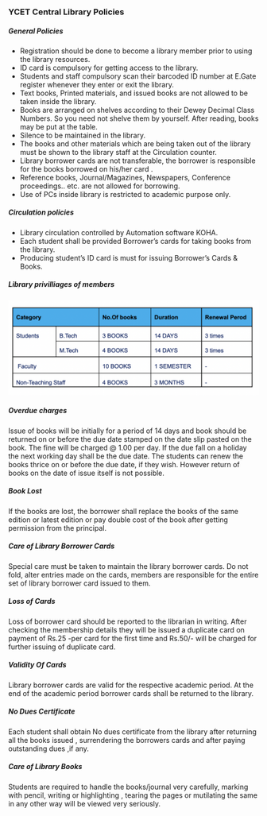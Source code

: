 ###       YCET Central Library Policies

##### General Policies

- Registration should be done to become a library member prior to using the library resources.
- ID card is compulsory for getting access to the library.
- Students and staff compulsory scan their barcoded ID number at E.Gate register whenever they    enter or exit the library.
- Text books, Printed materials, and issued books are not allowed to be taken inside the library.
- Books are arranged on shelves according to their Dewey Decimal Class Numbers. So you need not shelve them by yourself. After reading, books may be put at the table.
- Silence to be maintained in the library.
- The books and other materials which are being taken out of the library must be shown to the  library staff at the Circulation counter.
- Library borrower cards are not transferable, the borrower is responsible for the books borrowed on his/her card .
- Reference books, Journal/Magazines, Newspapers, Conference proceedings.. etc. are not allowed for borrowing.
- Use of PCs inside library is restricted to academic purpose only.

##### Circulation policies
- Library circulation controlled by Automation software KOHA.
- Each student shall be provided Borrower’s cards for taking books from the library.
- Producing student’s ID card is must for issuing Borrower’s Cards & Books.
 
##### Library privilliages of members 

![Library privilliages](library_privilliages.png)


##### Overdue charges
Issue of books will be initially for a period of 14 days and book should be returned on or before the due date stamped on  the date slip pasted on the book. The fine will be charged @  1.00 per day. If the due fall on a holiday the next working day shall be the due date. The students can renew the books thrice on or before the due date, if they wish. However return of books on the date of issue itself is not possible.

##### Book Lost
If the books are lost,  the borrower shall replace the books of the same edition or latest edition or pay double cost of the book after getting permission from the principal.

##### Care of Library Borrower Cards
Special care must be taken to maintain the library borrower cards. Do not fold, alter entries made on the cards, members are responsible for the entire set of library borrower card issued to them.

##### Loss of Cards
Loss of borrower card should be reported to the librarian in writing. After checking the membership details they will be issued a duplicate card on payment of Rs.25 -per card for the first time and Rs.50/- will be charged for further issuing of duplicate card.

##### Validity Of Cards
Library borrower cards are valid for the respective academic period. At the end of the academic period borrower cards shall be returned to the library.

##### No Dues Certificate
Each student shall obtain No dues certificate from the library after returning all the books issued , surrendering the borrowers cards and after paying outstanding dues ,if any.
 
##### Care of Library Books
Students are required to handle the books/journal very carefully, marking with pencil, writing or highlighting , tearing the pages or mutilating the same in any other way will be viewed  very seriously.
 
 
